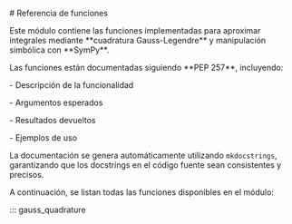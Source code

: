 \# Referencia de funciones



Este módulo contiene las funciones implementadas para aproximar integrales mediante \*\*cuadratura Gauss-Legendre\*\* y manipulación simbólica con \*\*SymPy\*\*.  



Las funciones están documentadas siguiendo \*\*PEP 257\*\*, incluyendo:



\- Descripción de la funcionalidad

\- Argumentos esperados

\- Resultados devueltos

\- Ejemplos de uso



La documentación se genera automáticamente utilizando `mkdocstrings`, garantizando que los docstrings en el código fuente sean consistentes y precisos.



A continuación, se listan todas las funciones disponibles en el módulo:



::: gauss\_quadrature



